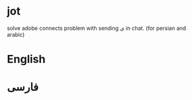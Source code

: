 # jot
solve adobe connects problem with sending ی in chat. (for persian and arabic)
# English
# فارسی
